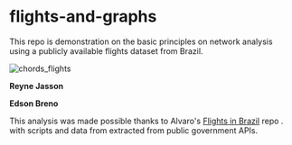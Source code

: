 # flights-and-graphs

This repo is demonstration on the basic principles on network analysis using a publicly available flights dataset from Brazil. 

![chords_flights](imgs/chords_flights.gif)

**Reyne Jasson**

**Edson Breno**

This analysis was made possible thanks to Alvaro's [Flights in Brazil](https://github.com/alvarofpp/dataset-flights-brazil) repo .
with scripts and data from extracted from public government APIs.
